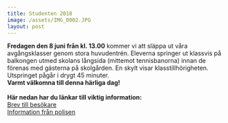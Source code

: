 ```yaml
---
title: Studenten 2018
image: /assets/IMG_0002.JPG
layout: post
---
```


<b>Fredagen den 8 juni från kl. 13.00</b> kommer vi att släppa ut våra avgångsklasser genom stora huvudentrén. Eleverna springer ut klassvis på balkongen utmed skolans långsida (mittemot tennisbanorna) innan de förenas med gästerna på skolgården. En skylt visar klasstillhörigheten. Utspringet pågår i drygt 45 minuter.<br> 
<b>Varmt välkomna till denna härliga dag!</b><br>
<br>
<b>Här nedan har du länkar till viktig information:</b><br>
[Brev till besökare](/assets/BrevtillbesokareStudentDagy2018.pdf)<br>
[Information från polisen](/assets/InfoSTUDENT2018.pdf)
